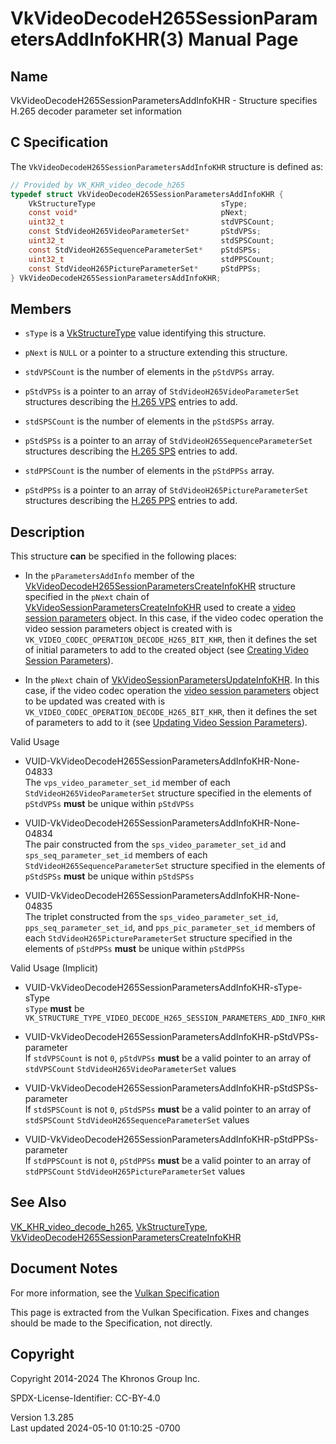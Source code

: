 # VkVideoDecodeH265SessionParametersAddInfoKHR(3) Manual Page

## Name

VkVideoDecodeH265SessionParametersAddInfoKHR - Structure specifies H.265
decoder parameter set information



## <a href="#_c_specification" class="anchor"></a>C Specification

The `VkVideoDecodeH265SessionParametersAddInfoKHR` structure is defined
as:

``` c
// Provided by VK_KHR_video_decode_h265
typedef struct VkVideoDecodeH265SessionParametersAddInfoKHR {
    VkStructureType                            sType;
    const void*                                pNext;
    uint32_t                                   stdVPSCount;
    const StdVideoH265VideoParameterSet*       pStdVPSs;
    uint32_t                                   stdSPSCount;
    const StdVideoH265SequenceParameterSet*    pStdSPSs;
    uint32_t                                   stdPPSCount;
    const StdVideoH265PictureParameterSet*     pStdPPSs;
} VkVideoDecodeH265SessionParametersAddInfoKHR;
```

## <a href="#_members" class="anchor"></a>Members

- `sType` is a [VkStructureType](https://registry.khronos.org/vulkan/specs/1.3-extensions/man/html/VkStructureType.html) value identifying
  this structure.

- `pNext` is `NULL` or a pointer to a structure extending this
  structure.

- `stdVPSCount` is the number of elements in the `pStdVPSs` array.

- `pStdVPSs` is a pointer to an array of `StdVideoH265VideoParameterSet`
  structures describing the <a
  href="https://registry.khronos.org/vulkan/specs/1.3-extensions/html/vkspec.html#decode-h265-vps"
  target="_blank" rel="noopener">H.265 VPS</a> entries to add.

- `stdSPSCount` is the number of elements in the `pStdSPSs` array.

- `pStdSPSs` is a pointer to an array of
  `StdVideoH265SequenceParameterSet` structures describing the <a
  href="https://registry.khronos.org/vulkan/specs/1.3-extensions/html/vkspec.html#decode-h265-sps"
  target="_blank" rel="noopener">H.265 SPS</a> entries to add.

- `stdPPSCount` is the number of elements in the `pStdPPSs` array.

- `pStdPPSs` is a pointer to an array of
  `StdVideoH265PictureParameterSet` structures describing the <a
  href="https://registry.khronos.org/vulkan/specs/1.3-extensions/html/vkspec.html#decode-h265-pps"
  target="_blank" rel="noopener">H.265 PPS</a> entries to add.

## <a href="#_description" class="anchor"></a>Description

This structure **can** be specified in the following places:

- In the `pParametersAddInfo` member of the
  [VkVideoDecodeH265SessionParametersCreateInfoKHR](https://registry.khronos.org/vulkan/specs/1.3-extensions/man/html/VkVideoDecodeH265SessionParametersCreateInfoKHR.html)
  structure specified in the `pNext` chain of
  [VkVideoSessionParametersCreateInfoKHR](https://registry.khronos.org/vulkan/specs/1.3-extensions/man/html/VkVideoSessionParametersCreateInfoKHR.html)
  used to create a <a
  href="https://registry.khronos.org/vulkan/specs/1.3-extensions/html/vkspec.html#video-session-parameters"
  target="_blank" rel="noopener">video session parameters</a> object. In
  this case, if the video codec operation the video session parameters
  object is created with is
  `VK_VIDEO_CODEC_OPERATION_DECODE_H265_BIT_KHR`, then it defines the
  set of initial parameters to add to the created object (see <a
  href="https://registry.khronos.org/vulkan/specs/1.3-extensions/html/vkspec.html#creating-video-session-parameters"
  target="_blank" rel="noopener">Creating Video Session Parameters</a>).

- In the `pNext` chain of
  [VkVideoSessionParametersUpdateInfoKHR](https://registry.khronos.org/vulkan/specs/1.3-extensions/man/html/VkVideoSessionParametersUpdateInfoKHR.html).
  In this case, if the video codec operation the <a
  href="https://registry.khronos.org/vulkan/specs/1.3-extensions/html/vkspec.html#video-session-parameters"
  target="_blank" rel="noopener">video session parameters</a> object to
  be updated was created with is
  `VK_VIDEO_CODEC_OPERATION_DECODE_H265_BIT_KHR`, then it defines the
  set of parameters to add to it (see <a
  href="https://registry.khronos.org/vulkan/specs/1.3-extensions/html/vkspec.html#video-session-parameters-update"
  target="_blank" rel="noopener">Updating Video Session Parameters</a>).

Valid Usage

- <a href="#VUID-VkVideoDecodeH265SessionParametersAddInfoKHR-None-04833"
  id="VUID-VkVideoDecodeH265SessionParametersAddInfoKHR-None-04833"></a>
  VUID-VkVideoDecodeH265SessionParametersAddInfoKHR-None-04833  
  The `vps_video_parameter_set_id` member of each
  `StdVideoH265VideoParameterSet` structure specified in the elements of
  `pStdVPSs` **must** be unique within `pStdVPSs`

- <a href="#VUID-VkVideoDecodeH265SessionParametersAddInfoKHR-None-04834"
  id="VUID-VkVideoDecodeH265SessionParametersAddInfoKHR-None-04834"></a>
  VUID-VkVideoDecodeH265SessionParametersAddInfoKHR-None-04834  
  The pair constructed from the `sps_video_parameter_set_id` and
  `sps_seq_parameter_set_id` members of each
  `StdVideoH265SequenceParameterSet` structure specified in the elements
  of `pStdSPSs` **must** be unique within `pStdSPSs`

- <a href="#VUID-VkVideoDecodeH265SessionParametersAddInfoKHR-None-04835"
  id="VUID-VkVideoDecodeH265SessionParametersAddInfoKHR-None-04835"></a>
  VUID-VkVideoDecodeH265SessionParametersAddInfoKHR-None-04835  
  The triplet constructed from the `sps_video_parameter_set_id`,
  `pps_seq_parameter_set_id`, and `pps_pic_parameter_set_id` members of
  each `StdVideoH265PictureParameterSet` structure specified in the
  elements of `pStdPPSs` **must** be unique within `pStdPPSs`

Valid Usage (Implicit)

- <a href="#VUID-VkVideoDecodeH265SessionParametersAddInfoKHR-sType-sType"
  id="VUID-VkVideoDecodeH265SessionParametersAddInfoKHR-sType-sType"></a>
  VUID-VkVideoDecodeH265SessionParametersAddInfoKHR-sType-sType  
  `sType` **must** be
  `VK_STRUCTURE_TYPE_VIDEO_DECODE_H265_SESSION_PARAMETERS_ADD_INFO_KHR`

- <a
  href="#VUID-VkVideoDecodeH265SessionParametersAddInfoKHR-pStdVPSs-parameter"
  id="VUID-VkVideoDecodeH265SessionParametersAddInfoKHR-pStdVPSs-parameter"></a>
  VUID-VkVideoDecodeH265SessionParametersAddInfoKHR-pStdVPSs-parameter  
  If `stdVPSCount` is not `0`, `pStdVPSs` **must** be a valid pointer to
  an array of `stdVPSCount` `StdVideoH265VideoParameterSet` values

- <a
  href="#VUID-VkVideoDecodeH265SessionParametersAddInfoKHR-pStdSPSs-parameter"
  id="VUID-VkVideoDecodeH265SessionParametersAddInfoKHR-pStdSPSs-parameter"></a>
  VUID-VkVideoDecodeH265SessionParametersAddInfoKHR-pStdSPSs-parameter  
  If `stdSPSCount` is not `0`, `pStdSPSs` **must** be a valid pointer to
  an array of `stdSPSCount` `StdVideoH265SequenceParameterSet` values

- <a
  href="#VUID-VkVideoDecodeH265SessionParametersAddInfoKHR-pStdPPSs-parameter"
  id="VUID-VkVideoDecodeH265SessionParametersAddInfoKHR-pStdPPSs-parameter"></a>
  VUID-VkVideoDecodeH265SessionParametersAddInfoKHR-pStdPPSs-parameter  
  If `stdPPSCount` is not `0`, `pStdPPSs` **must** be a valid pointer to
  an array of `stdPPSCount` `StdVideoH265PictureParameterSet` values

## <a href="#_see_also" class="anchor"></a>See Also

[VK_KHR_video_decode_h265](https://registry.khronos.org/vulkan/specs/1.3-extensions/man/html/VK_KHR_video_decode_h265.html),
[VkStructureType](https://registry.khronos.org/vulkan/specs/1.3-extensions/man/html/VkStructureType.html),
[VkVideoDecodeH265SessionParametersCreateInfoKHR](https://registry.khronos.org/vulkan/specs/1.3-extensions/man/html/VkVideoDecodeH265SessionParametersCreateInfoKHR.html)

## <a href="#_document_notes" class="anchor"></a>Document Notes

For more information, see the <a
href="https://registry.khronos.org/vulkan/specs/1.3-extensions/html/vkspec.html#VkVideoDecodeH265SessionParametersAddInfoKHR"
target="_blank" rel="noopener">Vulkan Specification</a>

This page is extracted from the Vulkan Specification. Fixes and changes
should be made to the Specification, not directly.

## <a href="#_copyright" class="anchor"></a>Copyright

Copyright 2014-2024 The Khronos Group Inc.

SPDX-License-Identifier: CC-BY-4.0

Version 1.3.285  
Last updated 2024-05-10 01:10:25 -0700
